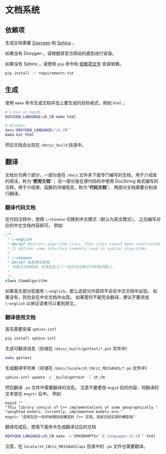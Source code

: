 # 文档系统

## 依赖项

生成文档需要 [Doxygen](https://www.doxygen.nl/) 和 [Sphinx](https://www.sphinx-doc.org/) 。

如果没有 Doxygen ，请根据其官方网站的直到进行安装。

如果没有 Sphinx ，请使用 `pip` 命令和 [依赖项文件](./requirements.txt) 安装依赖。

```bash
pip install -r requirements.txt
```

## 生成

使用 `make` 命令生成文档并加上要生成的目标格式，例如 `html` 。

```bash
# Linux or macOS
DOXYGEN_LANGUAGE=zh_CN make html
```

```powershell
# Windows
$env:DOXYGEN_LANGUAGE="zh_CN"
make.bat html
```

然后文档会出现在 `/docs/_build` 目录中。

## 翻译

文档分为两个部分，一部分是在 `/docs` 文件夹下面专门编写的文档，用于介绍库的用法，称为“**使用文档**”；
另一部分是在源代码的中使用 DocString 格式编写的注释，用于介绍类、函数的详细信息，称为“**代码文档**”。
两部分文档需要分别进行翻译。

### 翻译代码文档

在代码注释中，使用 `\~chinese` 切换到中文模式（默认为英文模式）。
之后编写对应的中文文档内容即可。
例如

```cpp
/**
 * \~english
 * @brief Abstract algorithm class. This class cannot been constructed.
 * It defines some interface commonly used in spatial algorithms
 * 
 * \~chinese
 * @brief 抽象算法基类。
 * 该类无法被构造。该类型定义了一些在空间算法中常用的接口。
 * 
 */
class CGwmAlgorithm
```

如果英文部分前面有 `\~english`，那么这部分内容将不会在中文文档中出现。
如果没有，则也会在中文文档中出现。
如果暂时不能完全翻译，建议不要添加 `\~english` 以保证读者可以看到原文。

### 翻译使用文档

首先需要安装 `sphinx-intl`

```bash
pip install sphinx-intl
```

生成可翻译消息（存储在 `/docs/_built/gettext/*.pot` 文件中）

```bash
make gettext
```

生成翻译字符串（存储在 `/docs/locale/zh_CN/LC_MESSAGES/*.po` 文件中）

```bash
sphinx-intl update -p _build/gettext -l zh_CN
```

然后翻译 `.po` 文件中需要翻译的消息。
注意不要更改 `msgid` 后的内容，将翻译的文本放在 `msgstr` 后中。
例如

```po
msgid ""
"This library consist of C++ implementations of some geographically "
"weighted models. Currently, implemented models are:"
msgstr "该库包含一系列地理加权模型的 C++ 实现。目前已经实现的模型有"
```

翻译完成后，使用下面命令生成翻译过后的文档

```bash
DOXYGEN_LANGUAGE=zh_CN make -e SPHINXOPTS="-D language='zh_CN'" html
```

注意，在 `locale/zh_CN/LC_MESSAGES/api` 目录中的 `.po` 文件也需要翻译。
